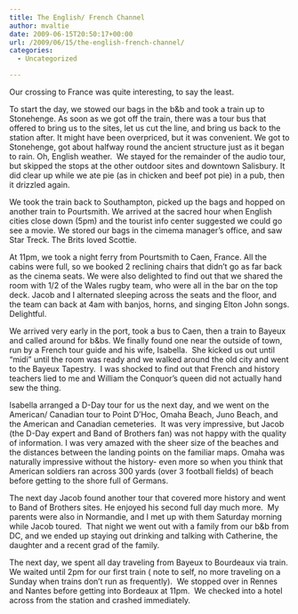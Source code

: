 ```yaml
---
title: The English/ French Channel
author: mvaltie
date: 2009-06-15T20:50:17+00:00
url: /2009/06/15/the-english-french-channel/
categories:
  - Uncategorized

---
```

Our crossing to France was quite interesting, to say the least.

To start the day, we stowed our bags in the b&b and took a train up to Stonehenge. As soon as we got off the train, there was a tour bus that offered to bring us to the sites, let us cut the line, and bring us back to the station after. It might have been overpriced, but it was convenient. We got to Stonehenge, got about halfway round the ancient structure just as it began to rain. Oh, English weather.  We stayed for the remainder of the audio tour, but skipped the stops at the other outdoor sites and downtown Salisbury. It did clear up while we ate pie (as in chicken and beef pot pie) in a pub, then it drizzled again.

We took the train back to Southampton, picked up the bags and hopped on another train to Pourtsmith. We arrived at the sacred hour when English cities close down (5pm) and the tourist info center suggested we could go see a movie. We stored our bags in the cimema manager&#8217;s office, and saw Star Treck. The Brits loved Scottie.

At 11pm, we took a night ferry from Pourtsmith to Caen, France. All the cabins were full, so we booked 2 reclining chairs that didn&#8217;t go as far back as the cinema seats. We were also delighted to find out that we shared the room with 1/2 of the Wales rugby team, who were all in the bar on the top deck. Jacob and I alternated sleeping across the seats and the floor, and the team can back at 4am with banjos, horns, and singing Elton John songs. Delightful.

We arrived very early in the port, took a bus to Caen, then a train to Bayeux and called around for b&bs. We finally found one near the outside of town, run by a French tour guide and his wife, Isabella.  She kicked us out until &#8220;midi&#8221; until the room was ready and we walked around the old city and went to the Bayeux Tapestry.  I was shocked to find out that French and history teachers lied to me and William the Conquor&#8217;s queen did not actually hand sew the thing.

Isabella arranged a D-Day tour for us the next day, and we went on the American/ Canadian tour to Point D&#8217;Hoc, Omaha Beach, Juno Beach, and the American and Canadian cemeteries.  It was very impressive, but Jacob (the D-Day expert and Band of Brothers fan) was not happy with the quality of information. I was very amazed with the sheer size of the beaches and the distances between the landing points on the familiar maps. Omaha was naturally impressive without the history- even more so when you think that American soldiers ran across 300 yards (over 3 football fields) of beach before getting to the shore full of Germans.

The next day Jacob found another tour that covered more history and went to Band of Brothers sites. He enjoyed his second full day much more.  My parents were also in Normandie, and I met up with them Saturday morning while Jacob toured.  That night we went out with a family from our b&b from DC, and we ended up staying out drinking and talking with Catherine, the daughter and a recent grad of the family.

The next day, we spent all day traveling from Bayeux to Bourdeaux via train. We waited until 2pm for our first train ( note to self, no more traveling on a Sunday when trains don&#8217;t run as frequently).  We stopped over in Rennes and Nantes before getting into Bordeaux at 11pm.  We checked into a hotel across from the station and crashed immediately.